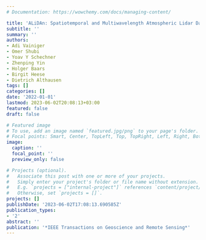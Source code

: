 ```yaml
---
# Documentation: https://wowchemy.com/docs/managing-content/

title: 'ALiDAn: Spatiotemporal and Multiwavelength Atmospheric Lidar Data Augmentation'
subtitle: ''
summary: ''
authors:
- Adi Vainiger
- Omer Shubi
- Yoav Y Schechner
- Zhenping Yin
- Holger Baars
- Birgit Heese
- Dietrich Althausen
tags: []
categories: []
date: '2022-01-01'
lastmod: 2023-06-02T20:08:13+03:00
featured: false
draft: false

# Featured image
# To use, add an image named `featured.jpg/png` to your page's folder.
# Focal points: Smart, Center, TopLeft, Top, TopRight, Left, Right, BottomLeft, Bottom, BottomRight.
image:
  caption: ''
  focal_point: ''
  preview_only: false

# Projects (optional).
#   Associate this post with one or more of your projects.
#   Simply enter your project's folder or file name without extension.
#   E.g. `projects = ["internal-project"]` references `content/project/deep-learning/index.md`.
#   Otherwise, set `projects = []`.
projects: []
publishDate: '2023-06-02T17:08:13.690585Z'
publication_types:
- '2'
abstract: ''
publication: '*IEEE Transactions on Geoscience and Remote Sensing*'
---
```

